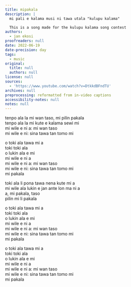 ```yaml
---
title: mipakala
description: |
  mi pali e kalama musi ni tawa utala "kulupu kalama"

  This is a song made for the kulupu kalama song contest
authors:
  - jan ekosi
proofreaders: null
date: 2022-06-19
date-precision: day
tags:
  - music
original:
  title: null
  authors: null
license: null
sources:
  - 'https://www.youtube.com/watch?v=DtkkdBFndTU'
archives: null
preprocessing: reformatted from in-video captions
accessibility-notes: null
notes: null
---
```

tenpo ala la mi wan taso, mi pilin pakala  
tenpo ala la mi kute e kalama sewi mi  
mi wile e ni a: mi wan taso  
mi wile e ni: sina tawa tan tomo mi

o toki ala tawa mi a  
toki toki ala  
o lukin ala e mi  
mi wile e ni a  
mi wile e ni a: mi wan taso  
mi wile e ni: sina tawa tan tomo mi  
mi pakala

toki ala li pona tawa nena kute mi a  
mi wile ala lukin e jan ante lon ma ni a  
a, mi pakala, taso  
pilin mi li pakala

o toki ala tawa mi a  
toki toki ala  
o lukin ala e mi  
mi wile e ni a  
mi wile e ni a: mi wan taso  
mi wile e ni: sina tawa tan tomo mi  
mi pakala

o toki ala tawa mi a  
toki toki ala  
o lukin ala e mi  
mi wile e ni a  
mi wile e ni a: mi wan taso  
mi wile e ni: sina tawa tan tomo mi  
mi pakala
